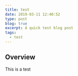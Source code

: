```yaml
---
title: test
date: 2019-03-11 12:40:52
type: post
blog: true
excerpt: A quick test blog post
tags:
  - test
---
```


## Overview

This is a test